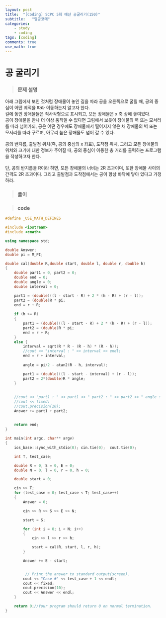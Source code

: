 ```yaml
---
layout: post
title:  "[Coding] SCPC 5회 예선 공굴리기(150)"
subtitle:   "열공코테"
categories: 
    - study
    - coding
tags: [coding]
comments: true
use_math: true
---
```


# 공 굴리기

> ### 문제 설명
아래 그림에서 보인 것처럼 장애물이 놓인 길을 따라 공을 오른쪽으로 굴릴 때, 공의 중심이 어떤 궤적을 따라 이동하는지 알고자 한다.   
길에 놓인 장애물들은 직사각형으로 표시되고, 모든 장애물은 x 축 상에 놓여있다.   
공이 장애물을 만나 더 이상 움직일 수 없다면 그림에서 보듯이 장애물의 벽 또는 모서리를 따라 넘어가되, 공은 어떤 경우에도 장애물에서 떨어지지 않은 채 장애물의 벽 또는 모서리를 따라 구르며, 아무리 높은 장애물도 넘어 갈 수 있다.    
<br>
공의 반지름, 출발점 위치(즉, 공의 중심의 x 좌표), 도착점 위치, 그리고 모든 장애물의 위치와 크기에 대한 정보가 주어질 때, 공의 중심이 이동한 총 거리를 출력하는 프로그램을 작성하고자 한다.    
<br>
단, 공의 반지름을 R이라 하면, 모든 장애물의 너비는 2R 초과이며, 또한 장애물 사이의 간격도 2R 초과이다. 그리고 출발점과 도착점에서는 공이 항상 바닥에 닿아 있다고 가정하라.   

> ### 풀이


> ### code

```C++
#define _USE_MATH_DEFINES

#include <iostream>
#include <cmath>

using namespace std;

double Answer;
double pi = M_PI;

double cal(double R,double start, double l, double r, double h)
{
	double part1 = 0, part2 = 0;
	double end = 0;
	double angle = 0;
	double interval = 0;

	part1 = (double)((l - start - R) + 2 * (h - R) + (r - l));
	part2 = (double)R * pi;
	end = r + R;
	
	if (h >= R)
	{
		part1 = (double)((l - start - R) + 2 * (h - R) + (r - l));
		part2 = (double)R * pi;
		end = r + R;
	}
	else {
		interval = sqrt(R * R - (R - h) * (R - h));
		//cout << "interval : " << interval << endl;
		end = r + interval;
		
		angle = pi/2 - atan2(R - h, interval);

		part1 = (double)((l - start - interval) + (r - l)); 
		part2 = 2*(double)R * angle;
	}
	
	
	//cout << "part1 : " << part1 << " part2 : " << part2 << " angle : " << angle << endl;
	//cout << fixed;
	//cout.precision(10);
	Answer += part1 + part2;
	
	
	return end;
}

int main(int argc, char** argv)
{
	ios_base::sync_with_stdio(0); cin.tie(0);  cout.tie(0);

	int T, test_case;

	double R = 0, S = 0, E = 0;
	double N = 0, l = 0, r = 0, h = 0;

	double start = 0;

	cin >> T;
	for (test_case = 0; test_case < T; test_case++)
	{
		Answer = 0;

		cin >> R >> S >> E >> N;

		start = S;

		for (int i = 0; i < N; i++)
		{
			cin >> l >> r >> h;

			start = cal(R, start, l, r, h);
		}

		Answer += E - start;


		 // Print the answer to standard output(screen).
		cout << "Case #" << test_case + 1 << endl;
		cout << fixed;
		cout.precision(10);
		cout << Answer << endl;
	}

	return 0;//Your program should return 0 on normal termination.
}

```
